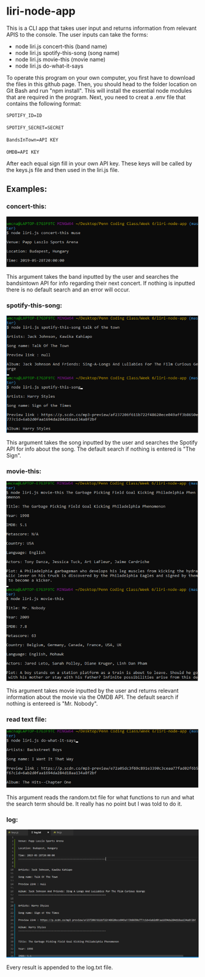 # liri-node-app

This is a CLI app that takes user input and returns information from relevant APIS to the console.
The user inputs can take the forms:
* node liri.js concert-this (band name)
* node liri.js spotify-this-song (song name)
* node liri.js movie-this (movie name)
* node liri.js do-what-it-says

To operate this program on your own computer, you first have to download the files in this github page. Then, you should head to the folder location on Git Bash and run "npm install". This will install the essential node modules that are required in the program. Next, you need to creat a .env file that contains the following format: 

    SPOTIFY_ID=ID
    
    SPOTIFY_SECRET=SECRET
    
    BandsInTown=API KEY
    
    OMDB=API KEY

After each equal sign fill in your own API key. These keys will be called by the keys.js file and then used in the liri.js file.

## Examples:

### concert-this:

![concert](images/concert.PNG)

This argument takes the band inputted by the user and searches the bandsintown API for info regarding their next concert. If nothing is inputted there is no default search and an error will occur.

### spotify-this-song:

![spotify](images/spotify.PNG)

This argument takes the song inputted by the user and searches the Spotify API for info about the song. The default search if nothing is entered is "The Sign".

### movie-this:

![movie](images/movie.PNG)

This argument takes movie inputted by the user and returns relevant information about the movie via the OMDB API. The default search if nothing is entereed is "Mr. Nobody".

### read text file:

![random](images/random.PNG)

This argument reads the random.txt file for what functions to run and what the search term should be. It really has no point but I was told to do it.

### log:

![log](images/log.PNG)

Every result is appended to the log.txt file.
